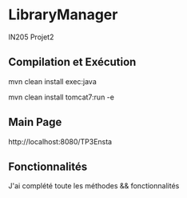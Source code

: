 # LibraryManager
IN205 Projet2

## Compilation et Exécution

mvn clean install exec:java

mvn clean install tomcat7:run -e

## Main Page

http://localhost:8080/TP3Ensta

## Fonctionnalités

J'ai complété toute les méthodes && fonctionnalités
